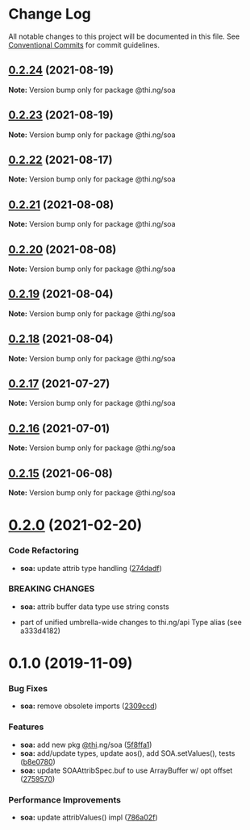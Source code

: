 # Change Log

All notable changes to this project will be documented in this file.
See [Conventional Commits](https://conventionalcommits.org) for commit guidelines.

## [0.2.24](https://github.com/thi-ng/umbrella/compare/@thi.ng/soa@0.2.23...@thi.ng/soa@0.2.24) (2021-08-19)

**Note:** Version bump only for package @thi.ng/soa





## [0.2.23](https://github.com/thi-ng/umbrella/compare/@thi.ng/soa@0.2.22...@thi.ng/soa@0.2.23) (2021-08-19)

**Note:** Version bump only for package @thi.ng/soa





## [0.2.22](https://github.com/thi-ng/umbrella/compare/@thi.ng/soa@0.2.21...@thi.ng/soa@0.2.22) (2021-08-17)

**Note:** Version bump only for package @thi.ng/soa





## [0.2.21](https://github.com/thi-ng/umbrella/compare/@thi.ng/soa@0.2.20...@thi.ng/soa@0.2.21) (2021-08-08)

**Note:** Version bump only for package @thi.ng/soa





## [0.2.20](https://github.com/thi-ng/umbrella/compare/@thi.ng/soa@0.2.19...@thi.ng/soa@0.2.20) (2021-08-08)

**Note:** Version bump only for package @thi.ng/soa





## [0.2.19](https://github.com/thi-ng/umbrella/compare/@thi.ng/soa@0.2.18...@thi.ng/soa@0.2.19) (2021-08-04)

**Note:** Version bump only for package @thi.ng/soa





## [0.2.18](https://github.com/thi-ng/umbrella/compare/@thi.ng/soa@0.2.17...@thi.ng/soa@0.2.18) (2021-08-04)

**Note:** Version bump only for package @thi.ng/soa





## [0.2.17](https://github.com/thi-ng/umbrella/compare/@thi.ng/soa@0.2.16...@thi.ng/soa@0.2.17) (2021-07-27)

**Note:** Version bump only for package @thi.ng/soa





## [0.2.16](https://github.com/thi-ng/umbrella/compare/@thi.ng/soa@0.2.15...@thi.ng/soa@0.2.16) (2021-07-01)

**Note:** Version bump only for package @thi.ng/soa





## [0.2.15](https://github.com/thi-ng/umbrella/compare/@thi.ng/soa@0.2.14...@thi.ng/soa@0.2.15) (2021-06-08)

**Note:** Version bump only for package @thi.ng/soa





# [0.2.0](https://github.com/thi-ng/umbrella/compare/@thi.ng/soa@0.1.47...@thi.ng/soa@0.2.0) (2021-02-20)


### Code Refactoring

* **soa:** update attrib type handling ([274dadf](https://github.com/thi-ng/umbrella/commit/274dadf2507ac4daeea59c53a0f408343d582d8e))


### BREAKING CHANGES

* **soa:** attrib buffer data type use string consts

- part of unified umbrella-wide changes to thi.ng/api Type alias
  (see a333d4182)





# 0.1.0 (2019-11-09)

### Bug Fixes

* **soa:** remove obsolete imports ([2309ccd](https://github.com/thi-ng/umbrella/commit/2309ccd6e581b6f385f4a2720fd2ad5cfb8a0d79))

### Features

* **soa:** add new pkg [@thi](https://github.com/thi).ng/soa ([5f8ffa1](https://github.com/thi-ng/umbrella/commit/5f8ffa175fabc4518f6b931c8c57473ea8ab1a74))
* **soa:** add/update types, update aos(), add SOA.setValues(), tests ([b8e0780](https://github.com/thi-ng/umbrella/commit/b8e07806427041a7ef3413ca47357e3360f6a4c8))
* **soa:** update SOAAttribSpec.buf to use ArrayBuffer w/ opt offset ([2759570](https://github.com/thi-ng/umbrella/commit/27595700ce0df21258dad58e18abf98b8ddb7c30))

### Performance Improvements

* **soa:** update attribValues() impl ([786a02f](https://github.com/thi-ng/umbrella/commit/786a02f66fd0f50e678f3eb048964fadf293db3f))
